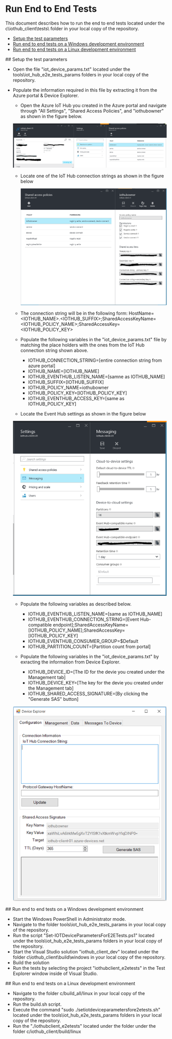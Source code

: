 # Run End to End Tests

This document describes how to run the end to end tests located under the c\iothub_client\tests\ folder in your local copy of the repository.

- [Setup the test parameters](#testparams)
- [Run end to end tests on a Windows development environment](#windows)
- [Run end to end tests on a Linux development environment](#linux)

<a name="testparams"/>
## Setup the test parameters

- Open the file "iot_device_params.txt" located under the tools\iot_hub_e2e_tests_params folders in your local copy of the repository.
- Populate the information required in this file by extracting it from the Azure portal & Device Explorer.
    - Open the Azure IoT Hub you created in the Azure portal and navigate through "All Settings", "Shared Access Policies", and "iothubowner" as shown in the figure below.
    
    ![](media/azure_portal/azure-portal-iothub-settings.png)

    - Locate one of the IoT Hub connection strings as shown in the figure below
    
        ![](media/azure_portal/azure-portal-iothub-constring.png)

    - The connection string will be in the following form: HostName=<IOTHUB_NAME>.<IOTHUB_SUFFIX>;SharedAccessKeyName=<IOTHUB_POLICY_NAME>;SharedAccessKey=<IOTHUB_POLICY_KEY>
    - Populate the following variables in the "iot_device_params.txt"  file by matching the place holders with the ones from the IoT Hub connection string shown above.
      
      - IOTHUB_CONNECTION_STRING=[entire connection string from azure portal]
      - IOTHUB_NAME=[IOTHUB_NAME]
      - IOTHUB_EVENTHUB_LISTEN_NAME=[samne as IOTHUB_NAME]
      - IOTHUB_SUFFIX=[IOTHUB_SUFFIX]
      - IOTHUB_POLICY_NAME=iothubowner
      - IOTHUB_POLICY_KEY=[IOTHUB_POLICY_KEY]
      - IOTHUB_EVENTHUB_ACCESS_KEY=[same as IOTHUB_POLICY_KEY]
     
    - Locate the Event Hub settings as shown in the figure below

    ![](media/azure_portal/azure-portal-eventhub-constring.png)

    - Populate the following variables as described below.

      - IOTHUB_EVENTHUB_LISTEN_NAME=[same as IOTHUB_NAME]
      - IOTHUB_EVENTHUB_CONNECTION_STRING=[Event Hub-compatible endpoint];SharedAccessKeyName=[IOTHUB_POLICY_NAME];SharedAccessKey=[IOTHUB_POLICY_KEY]
      - IOTHUB_EVENTHUB_CONSUMER_GROUP=$Default
      - IOTHUB_PARTITION_COUNT=[Partition count from portal]

    - Populate the following variables in the "iot_device_params.txt" by exracting the information from Device Explorer.

      - IOTHUB_DEVICE_ID=[The ID for the devie you created under the Management tab]
      - IOTHUB_DEVICE_KEY=[The key for the devie you created under the Management tab]
      - IOTHUB_SHARED_ACCESS_SIGNATURE=[By clicking the "Generate SAS" button]

    ![](../../tools/DeviceExplorer/doc/media/device_explorer/iotgetstart1.png)


<a name="windows"/>
## Run end to end tests on a Windows development environment

- Start the Windows PowerShell in Administrator mode.
- Navigate to the folder tools\iot_hub_e2e_tests_params in your local copy of the repository.
- Run the script "Set-IOTDeviceParametersForE2ETests.ps1" located under the tools\iot_hub_e2e_tests_params folders in your local copy of the repository.
- Start the Visual Studio solution "iothub_client_dev" located under the folder c\iothub_client\build\windows in your local copy of the repository. 
- Build the solution
- Run the tests by selecting the project "iothubclient_e2etests" in the Test Explorer window inside of Visual Studio.

<a name="linux"/>
## Run end to end tests on a Linux development environment

- Navigate to the folder c/build_all/linux in your local copy of the repository.
- Run the build.sh script.
- Execute the command "sudo ./setiotdeviceparametersfore2etests.sh" located under the tools\iot_hub_e2e_tests_params folders in your local copy of the repository.
- Run the "./iothubclient_e2etests" located under the folder under the folder c/iothub_client/build/linux
